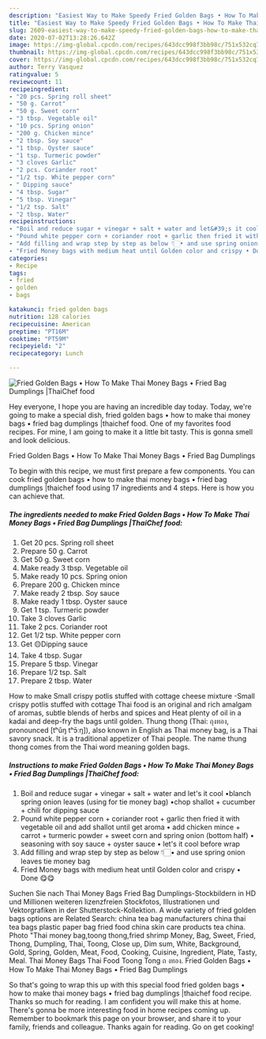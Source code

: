 ```yaml
---
description: "Easiest Way to Make Speedy Fried Golden Bags • How To Make Thai Money Bags • Fried Bag Dumplings |ThaiChef food"
title: "Easiest Way to Make Speedy Fried Golden Bags • How To Make Thai Money Bags • Fried Bag Dumplings |ThaiChef food"
slug: 2609-easiest-way-to-make-speedy-fried-golden-bags-how-to-make-thai-money-bags-fried-bag-dumplings-thaichef-food
date: 2020-07-02T13:28:26.642Z
image: https://img-global.cpcdn.com/recipes/643dcc998f3bb98c/751x532cq70/fried-golden-bags-•-how-to-make-thai-money-bags-•-fried-bag-dumplings-thaichef-food-recipe-main-photo.jpg
thumbnail: https://img-global.cpcdn.com/recipes/643dcc998f3bb98c/751x532cq70/fried-golden-bags-•-how-to-make-thai-money-bags-•-fried-bag-dumplings-thaichef-food-recipe-main-photo.jpg
cover: https://img-global.cpcdn.com/recipes/643dcc998f3bb98c/751x532cq70/fried-golden-bags-•-how-to-make-thai-money-bags-•-fried-bag-dumplings-thaichef-food-recipe-main-photo.jpg
author: Terry Vasquez
ratingvalue: 5
reviewcount: 11
recipeingredient:
- "20 pcs. Spring roll sheet"
- "50 g. Carrot"
- "50 g. Sweet corn"
- "3 tbsp. Vegetable oil"
- "10 pcs. Spring onion"
- "200 g. Chicken mince"
- "2 tbsp. Soy sauce"
- "1 tbsp. Oyster sauce"
- "1 tsp. Turmeric powder"
- "3 cloves Garlic"
- "2 pcs. Coriander root"
- "1/2 tsp. White pepper corn"
- " Dipping sauce"
- "4 tbsp. Sugar"
- "5 tbsp. Vinegar"
- "1/2 tsp. Salt"
- "2 tbsp. Water"
recipeinstructions:
- "Boil and reduce sugar + vinegar + salt + water and let&#39;s it cool •blanch spring onion leaves (using for tie money bag) •chop shallot + cucumber + chili for dipping sauce"
- "Pound white pepper corn + coriander root + garlic then fried it with vegetable oil and add shallot until get aroma • add chicken mince + carrot + turmeric powder + sweet corn and spring onion (bottom half) • seasoning with soy sauce + oyster sauce • let&#39;s it cool before wrap"
- "Add filling and wrap step by step as below 👇🏻• and use spring onion leaves tie money bag"
- "Fried Money bags with medium heat until Golden color and crispy • Done 😋😋"
categories:
- Recipe
tags:
- fried
- golden
- bags

katakunci: fried golden bags 
nutrition: 128 calories
recipecuisine: American
preptime: "PT16M"
cooktime: "PT59M"
recipeyield: "2"
recipecategory: Lunch

---
```



![Fried Golden Bags • How To Make Thai Money Bags • Fried Bag Dumplings |ThaiChef food](https://img-global.cpcdn.com/recipes/643dcc998f3bb98c/751x532cq70/fried-golden-bags-•-how-to-make-thai-money-bags-•-fried-bag-dumplings-thaichef-food-recipe-main-photo.jpg)

Hey everyone, I hope you are having an incredible day today. Today, we're going to make a special dish, fried golden bags • how to make thai money bags • fried bag dumplings |thaichef food. One of my favorites food recipes. For mine, I am going to make it a little bit tasty. This is gonna smell and look delicious.

Fried Golden Bags • How To Make Thai Money Bags • Fried Bag Dumplings 

To begin with this recipe, we must first prepare a few components. You can cook fried golden bags • how to make thai money bags • fried bag dumplings |thaichef food using 17 ingredients and 4 steps. Here is how you can achieve that.

<!--inarticleads1-->

##### The ingredients needed to make Fried Golden Bags • How To Make Thai Money Bags • Fried Bag Dumplings |ThaiChef food:

1. Get 20 pcs. Spring roll sheet
1. Prepare 50 g. Carrot
1. Get 50 g. Sweet corn
1. Make ready 3 tbsp. Vegetable oil
1. Make ready 10 pcs. Spring onion
1. Prepare 200 g. Chicken mince
1. Make ready 2 tbsp. Soy sauce
1. Make ready 1 tbsp. Oyster sauce
1. Get 1 tsp. Turmeric powder
1. Take 3 cloves Garlic
1. Take 2 pcs. Coriander root
1. Get 1/2 tsp. White pepper corn
1. Get  🟡Dipping sauce
1. Take 4 tbsp. Sugar
1. Prepare 5 tbsp. Vinegar
1. Prepare 1/2 tsp. Salt
1. Prepare 2 tbsp. Water


How to make Small crispy potlis stuffed with cottage cheese mixture -Small crispy potlis stuffed with cottage Thai food is an original and rich amalgam of aromas, subtle blends of herbs and spices and Heat plenty of oil in a kadai and deep-fry the bags until golden. Thung thong (Thai: ถุงทอง, pronounced [tʰǔŋ tʰɔ̄ːŋ]), also known in English as Thai money bag, is a Thai savory snack. It is a traditional appetizer of Thai people. The name thung thong comes from the Thai word meaning golden bags. 

<!--inarticleads2-->

##### Instructions to make Fried Golden Bags • How To Make Thai Money Bags • Fried Bag Dumplings |ThaiChef food:

1. Boil and reduce sugar + vinegar + salt + water and let&#39;s it cool •blanch spring onion leaves (using for tie money bag) •chop shallot + cucumber + chili for dipping sauce
1. Pound white pepper corn + coriander root + garlic then fried it with vegetable oil and add shallot until get aroma • add chicken mince + carrot + turmeric powder + sweet corn and spring onion (bottom half) • seasoning with soy sauce + oyster sauce • let&#39;s it cool before wrap
1. Add filling and wrap step by step as below 👇🏻• and use spring onion leaves tie money bag
1. Fried Money bags with medium heat until Golden color and crispy • Done 😋😋


Suchen Sie nach Thai Money Bags Fried Bag Dumplings-Stockbildern in HD und Millionen weiteren lizenzfreien Stockfotos, Illustrationen und Vektorgrafiken in der Shutterstock-Kollektion. A wide variety of fried golden bags options are Related Search: china tea bag manufacturers china thai tea bags plastic paper bag fried food china skin care products tea china. Photo &#34;Thai money bag,toong thong,fried shrimp Money, Bag, Sweet, Fried, Thong, Dumpling, Thai, Toong, Close up, Dim sum, White, Background, Gold, Spring, Golden, Meat, Food, Cooking, Cuisine, Ingredient, Plate, Tasty, Meal. Thai Money Bags Thai Food Toong Tong ถ งทอง. Fried Golden Bags • How To Make Thai Money Bags • Fried Bag Dumplings 

So that's going to wrap this up with this special food fried golden bags • how to make thai money bags • fried bag dumplings |thaichef food recipe. Thanks so much for reading. I am confident you will make this at home. There's gonna be more interesting food in home recipes coming up. Remember to bookmark this page on your browser, and share it to your family, friends and colleague. Thanks again for reading. Go on get cooking!
